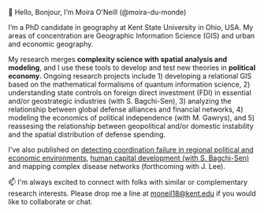 👋 Hello, Bonjour, I’m Moira O'Neill (@moira-du-monde)

I’m a PhD candidate in geography at Kent State University in Ohio, USA.  My areas of concentration are Geographic Information Science (GIS) and urban and economic geography.
  
My research merges **complexity science with spatial analysis and modeling**, and I use these tools to develop and test new theories in **political economy.**
Ongoing research projects include
       1) developing a relational GIS based on the mathematical formalisms of quantum information science,
       2) understanding state controls on foreign direct investment (FDI) in essential and/or geostrategic industries (with S. Bagchi-Sen), 
       3) analyzing the relationship between global defense alliances and financial networks,
       4) modeling the economics of political independence (with M. Gawrys), and
       5) reassesing the relationship between geopolitical and/or domestic instability and the spatial distribution of defense spending.
  
I've also published on [detecting coordination failure in regional political and economic environments]([url](https://www.tandfonline.com/doi/full/10.1080/21622671.2023.2175030)), [human capital development (with S. Bagchi-Sen)]([url](https://link.springer.com/article/10.1007/s10708-022-10636-1)) and mapping complex disease networks (forthcoming with J. Lee).

📫 I'm always excited to connect with folks with similar or complementary research interests.  Please drop me a line at moneil18@kent.edu if you would like to collaborate or chat.

<!---
moira-du-monde/moira-du-monde is a ✨ special ✨ repository because its `README.md` (this file) appears on your GitHub profile.
You can click the Preview link to take a look at your changes.
--->
